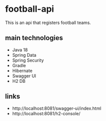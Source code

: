 # football-api
This is an api that registers football teams.

## main technologies
* Java 18
* Spring Data
* Spring Security
* Gradle
* Hibernate
* Swagger UI
* H2 DB
 
 ## links
 
* http://localhost:8081/swagger-ui/index.html
* http://localhost:8081/h2-console/
